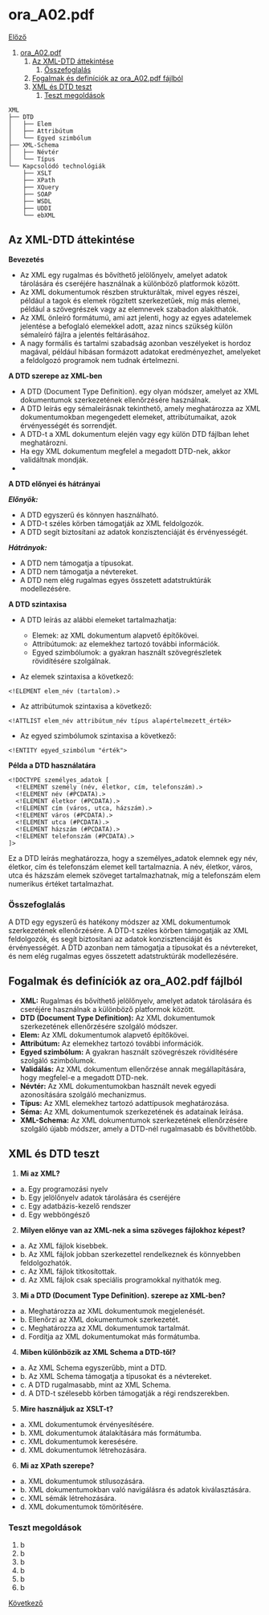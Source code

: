 # ora_A02.pdf

[Előző](1.md)

1. [ora\_A02.pdf](#ora_a02pdf)
   1. [Az XML-DTD áttekintése](#az-xml-dtd-áttekintése)
      1. [Összefoglalás](#összefoglalás)
   2. [Fogalmak és definíciók az ora\_A02.pdf fájlból](#fogalmak-és-definíciók-az-ora_a02pdf-fájlból)
   3. [XML és DTD teszt](#xml-és-dtd-teszt)
      1. [Teszt megoldások](#teszt-megoldások)


```
XML
├── DTD
│   ├── Elem
│   ├── Attribútum
│   └── Egyed szimbólum
├── XML-Schema
│   ├── Névtér
│   └── Típus
└── Kapcsolódó technológiák
    ├── XSLT
    ├── XPath
    ├── XQuery
    ├── SOAP
    ├── WSDL
    ├── UDDI
    └── ebXML
```

## Az XML-DTD áttekintése

**Bevezetés**

- Az XML egy rugalmas és bővíthető jelölőnyelv, amelyet adatok tárolására és cseréjére használnak a különböző platformok között.
- Az XML dokumentumok részben strukturáltak, mivel egyes részei, például a tagok és elemek rögzített szerkezetűek, míg más elemei, például a szövegrészek vagy az elemnevek szabadon alakíthatók.
- Az XML önleíró formátumú, ami azt jelenti, hogy az egyes adatelemek jelentése a befoglaló elemekkel adott, azaz nincs szükség külön sémaleíró fájlra a jelentés feltárásához.
- A nagy formális és tartalmi szabadság azonban veszélyeket is hordoz magával, például hibásan formázott adatokat eredményezhet, amelyeket a feldolgozó programok nem tudnak értelmezni.

**A DTD szerepe az XML-ben**

- A DTD (Document Type Definition). egy olyan módszer, amelyet az XML dokumentumok szerkezetének ellenőrzésére használnak.
- A DTD leírás egy sémaleírásnak tekinthető, amely meghatározza az XML dokumentumokban megengedett elemeket, attribútumaikat, azok érvényességét és sorrendjét.
- A DTD-t a XML dokumentum elején vagy egy külön DTD fájlban lehet meghatározni.
- Ha egy XML dokumentum megfelel a megadott DTD-nek, akkor validáltnak mondják.
- 
**A DTD előnyei és hátrányai**

***Előnyök:***

- A DTD egyszerű és könnyen használható.
- A DTD-t széles körben támogatják az XML feldolgozók.
- A DTD segít biztosítani az adatok konzisztenciáját és érvényességét.

***Hátrányok:***

- A DTD nem támogatja a típusokat.
- A DTD nem támogatja a névtereket.
- A DTD nem elég rugalmas egyes összetett adatstruktúrák modellezésére.

**A DTD szintaxisa**

- A DTD leírás az alábbi elemeket tartalmazhatja:

  - Elemek: az XML dokumentum alapvető építőkövei.
  - Attribútumok: az elemekhez tartozó további információk.
  - Egyed szimbólumok: a gyakran használt szövegrészletek rövidítésére szolgálnak.

- Az elemek szintaxisa a következő:

```
<!ELEMENT elem_név (tartalom).>
```

- Az attribútumok szintaxisa a következő:

```
<!ATTLIST elem_név attribútum_név típus alapértelmezett_érték>
```

- Az egyed szimbólumok szintaxisa a következő:

```
<!ENTITY egyed_szimbólum "érték">
```

**Példa a DTD használatára**

```
<!DOCTYPE személyes_adatok [
  <!ELEMENT személy (név, életkor, cím, telefonszám).>
  <!ELEMENT név (#PCDATA).>
  <!ELEMENT életkor (#PCDATA).>
  <!ELEMENT cím (város, utca, házszám).>
  <!ELEMENT város (#PCDATA).>
  <!ELEMENT utca (#PCDATA).>
  <!ELEMENT házszám (#PCDATA).>
  <!ELEMENT telefonszám (#PCDATA).>
]>
```

Ez a DTD leírás meghatározza, hogy a személyes_adatok elemnek egy név, életkor, cím és telefonszám elemet kell tartalmaznia. A név, életkor, város, utca és házszám elemek szöveget tartalmazhatnak, míg a telefonszám elem numerikus értéket tartalmazhat.

### Összefoglalás

A DTD egy egyszerű és hatékony módszer az XML dokumentumok szerkezetének ellenőrzésére. A DTD-t széles körben támogatják az XML feldolgozók, és segít biztosítani az adatok konzisztenciáját és érvényességét. A DTD azonban nem támogatja a típusokat és a névtereket, és nem elég rugalmas egyes összetett adatstruktúrák modellezésére.

## Fogalmak és definíciók az ora_A02.pdf fájlból

- **XML:** Rugalmas és bővíthető jelölőnyelv, amelyet adatok tárolására és cseréjére használnak a különböző platformok között.
- **DTD (Document Type Definition):** Az XML dokumentumok szerkezetének ellenőrzésére szolgáló módszer.
- **Elem:** Az XML dokumentumok alapvető építőkövei.
- **Attribútum:** Az elemekhez tartozó további információk.
- **Egyed szimbólum:** A gyakran használt szövegrészek rövidítésére szolgáló szimbólumok.
- **Validálás:** Az XML dokumentum ellenőrzése annak megállapítására, hogy megfelel-e a megadott DTD-nek.
- **Névtér:** Az XML dokumentumokban használt nevek egyedi azonosítására szolgáló mechanizmus.
- **Típus:** Az XML elemekhez tartozó adattípusok meghatározása.
- **Séma:** Az XML dokumentumok szerkezetének és adatainak leírása.
- **XML-Schema:** Az XML dokumentumok szerkezetének ellenőrzésére szolgáló újabb módszer, amely a DTD-nél rugalmasabb és bővíthetőbb.


## XML és DTD teszt

1. **Mi az XML?**
- a. Egy programozási nyelv
- b. Egy jelölőnyelv adatok tárolására és cseréjére
- c. Egy adatbázis-kezelő rendszer
- d. Egy webböngésző

2. **Milyen előnye van az XML-nek a sima szöveges fájlokhoz képest?**
- a. Az XML fájlok kisebbek.
- b. Az XML fájlok jobban szerkezettel rendelkeznek és könnyebben feldolgozhatók.
- c. Az XML fájlok titkosítottak.
- d. Az XML fájlok csak speciális programokkal nyithatók meg.

3. **Mi a DTD (Document Type Definition). szerepe az XML-ben?**
- a. Meghatározza az XML dokumentumok megjelenését.
- b. Ellenőrzi az XML dokumentumok szerkezetét.
- c. Meghatározza az XML dokumentumok tartalmát.
- d. Fordítja az XML dokumentumokat más formátumba.

4. **Miben különbözik az XML Schema a DTD-től?**
- a. Az XML Schema egyszerűbb, mint a DTD.
- b. Az XML Schema támogatja a típusokat és a névtereket.
- c. A DTD rugalmasabb, mint az XML Schema.
- d. A DTD-t szélesebb körben támogatják a régi rendszerekben.

5. **Mire használjuk az XSLT-t?**
- a. XML dokumentumok érvényesítésére.
- b. XML dokumentumok átalakítására más formátumba.
- c. XML dokumentumok keresésére.
- d. XML dokumentumok létrehozására.

6. **Mi az XPath szerepe?**
- a. XML dokumentumok stílusozására.
- b. XML dokumentumokban való navigálásra és adatok kiválasztására.
- c. XML sémák létrehozására.
- d. XML dokumentumok tömörítésére.

### Teszt megoldások

1. b
2. b
3. b
4. b
5. b
6. b

[Következő](3.md)